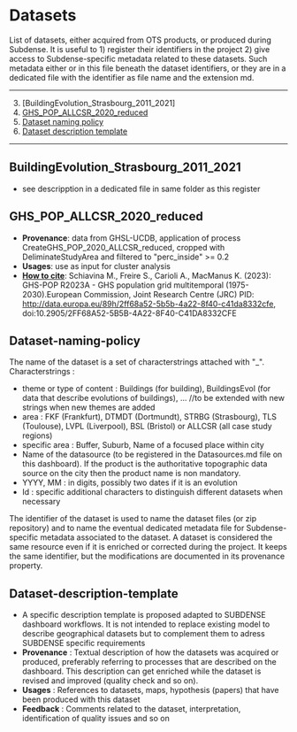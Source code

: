 # Datasets

List of datasets, either acquired from OTS products, or produced during Subdense. It is useful to 1) register their identifiers in the project 2) give access to Subdense-specific metadata related to these datasets. Such metadata either or in this file beneath the dataset identifiers, or they are in a dedicated file with the identifier as file name and the extension md. 


*******
 3. [BuildingEvolution_Strasbourg_2011_2021]
 4. [GHS_POP_ALLCSR_2020_reduced](#GHS_POP_ALLCSR_2020_reduced)
 5. [Dataset naming policy](#Dataset-naming-policy)
 6. [Dataset description template](#Dataset-description-template)
*******

## BuildingEvolution_Strasbourg_2011_2021
* see descripption in a dedicated file in same folder as this register

## GHS_POP_ALLCSR_2020_reduced
* **Provenance**: data from GHSL-UCDB, application of process CreateGHS_POP_2020_ALLCSR_reduced, cropped with DeliminateStudyArea and filtered to "perc_inside" >= 0.2
* **Usages**: use as input for cluster analysis
* [**How to cite**](https://ghsl.jrc.ec.europa.eu/datasets.php): Schiavina M., Freire S., Carioli A., MacManus K. (2023): GHS-POP R2023A - GHS population grid multitemporal (1975-2030).European Commission, Joint Research Centre (JRC) PID: http://data.europa.eu/89h/2ff68a52-5b5b-4a22-8f40-c41da8332cfe, doi:10.2905/2FF68A52-5B5B-4A22-8F40-C41DA8332CFE

## Dataset-naming-policy
The name of the dataset is a set of characterstrings attached with "_". 
Characterstrings : 
* theme or type of content : Buildings (for building), BuildingsEvol (for data that describe evolutions of buildings), ... //to be extended with new strings when new themes are added
* area : FKF (Frankfurt), DTMDT (Dortmundt), STRBG (Strasbourg), TLS (Toulouse), LVPL (Liverpool), BSL (Bristol) or ALLCSR (all case study regions)
* specific area : Buffer, Suburb, Name of a focused place within city   
* Name of the datasource (to be registered in the Datasources.md file on this dashboard). If the product is the authoritative topographic data source on the city then the product name is non mandatory.
* YYYY, MM : in digits, possibly two dates if it is an evolution
* Id : specific additional characters to distinguish different datasets when necessary
    
The identifier of the dataset is used to name the dataset files (or zip repository) and to name the eventual dedicated metadata file for Subdense-specific metadata associated to the dataset. A dataset is considered the same resource even if it is enriched or corrected during the project. It keeps the same identifier, but the modifications are documented in its provenance property.
    
## Dataset-description-template
* A specific description template is proposed adapted to SUBDENSE dashboard workflows. It is not intended to replace existing model to describe geographical datasets but to complement them to adress SUBDENSE specific requirements
* **Provenance** : Textual description of how the datasets was acquired or produced, preferably referring to processes that are described on the dashboard.  This description can get enriched while the dataset is revised and improved (quality check and so on).
* **Usages** : References to datasets, maps, hypothesis (papers) that have been produced with this dataset
* **Feedback** : Comments related to the dataset, interpretation, identification of quality issues and so on

